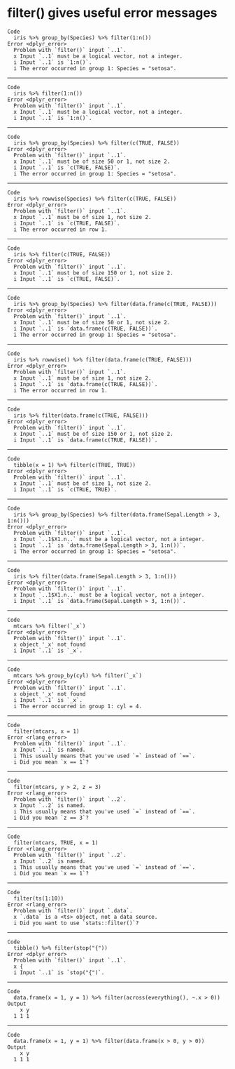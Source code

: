 # filter() gives useful error messages

    Code
      iris %>% group_by(Species) %>% filter(1:n())
    Error <dplyr_error>
      Problem with `filter()` input `..1`.
      x Input `..1` must be a logical vector, not a integer.
      i Input `..1` is `1:n()`.
      i The error occurred in group 1: Species = "setosa".

---

    Code
      iris %>% filter(1:n())
    Error <dplyr_error>
      Problem with `filter()` input `..1`.
      x Input `..1` must be a logical vector, not a integer.
      i Input `..1` is `1:n()`.

---

    Code
      iris %>% group_by(Species) %>% filter(c(TRUE, FALSE))
    Error <dplyr_error>
      Problem with `filter()` input `..1`.
      x Input `..1` must be of size 50 or 1, not size 2.
      i Input `..1` is `c(TRUE, FALSE)`.
      i The error occurred in group 1: Species = "setosa".

---

    Code
      iris %>% rowwise(Species) %>% filter(c(TRUE, FALSE))
    Error <dplyr_error>
      Problem with `filter()` input `..1`.
      x Input `..1` must be of size 1, not size 2.
      i Input `..1` is `c(TRUE, FALSE)`.
      i The error occurred in row 1.

---

    Code
      iris %>% filter(c(TRUE, FALSE))
    Error <dplyr_error>
      Problem with `filter()` input `..1`.
      x Input `..1` must be of size 150 or 1, not size 2.
      i Input `..1` is `c(TRUE, FALSE)`.

---

    Code
      iris %>% group_by(Species) %>% filter(data.frame(c(TRUE, FALSE)))
    Error <dplyr_error>
      Problem with `filter()` input `..1`.
      x Input `..1` must be of size 50 or 1, not size 2.
      i Input `..1` is `data.frame(c(TRUE, FALSE))`.
      i The error occurred in group 1: Species = "setosa".

---

    Code
      iris %>% rowwise() %>% filter(data.frame(c(TRUE, FALSE)))
    Error <dplyr_error>
      Problem with `filter()` input `..1`.
      x Input `..1` must be of size 1, not size 2.
      i Input `..1` is `data.frame(c(TRUE, FALSE))`.
      i The error occurred in row 1.

---

    Code
      iris %>% filter(data.frame(c(TRUE, FALSE)))
    Error <dplyr_error>
      Problem with `filter()` input `..1`.
      x Input `..1` must be of size 150 or 1, not size 2.
      i Input `..1` is `data.frame(c(TRUE, FALSE))`.

---

    Code
      tibble(x = 1) %>% filter(c(TRUE, TRUE))
    Error <dplyr_error>
      Problem with `filter()` input `..1`.
      x Input `..1` must be of size 1, not size 2.
      i Input `..1` is `c(TRUE, TRUE)`.

---

    Code
      iris %>% group_by(Species) %>% filter(data.frame(Sepal.Length > 3, 1:n()))
    Error <dplyr_error>
      Problem with `filter()` input `..1`.
      x Input `..1$X1.n..` must be a logical vector, not a integer.
      i Input `..1` is `data.frame(Sepal.Length > 3, 1:n())`.
      i The error occurred in group 1: Species = "setosa".

---

    Code
      iris %>% filter(data.frame(Sepal.Length > 3, 1:n()))
    Error <dplyr_error>
      Problem with `filter()` input `..1`.
      x Input `..1$X1.n..` must be a logical vector, not a integer.
      i Input `..1` is `data.frame(Sepal.Length > 3, 1:n())`.

---

    Code
      mtcars %>% filter(`_x`)
    Error <dplyr_error>
      Problem with `filter()` input `..1`.
      x object '_x' not found
      i Input `..1` is `_x`.

---

    Code
      mtcars %>% group_by(cyl) %>% filter(`_x`)
    Error <dplyr_error>
      Problem with `filter()` input `..1`.
      x object '_x' not found
      i Input `..1` is `_x`.
      i The error occurred in group 1: cyl = 4.

---

    Code
      filter(mtcars, x = 1)
    Error <rlang_error>
      Problem with `filter()` input `..1`.
      x Input `..1` is named.
      i This usually means that you've used `=` instead of `==`.
      i Did you mean `x == 1`?

---

    Code
      filter(mtcars, y > 2, z = 3)
    Error <rlang_error>
      Problem with `filter()` input `..2`.
      x Input `..2` is named.
      i This usually means that you've used `=` instead of `==`.
      i Did you mean `z == 3`?

---

    Code
      filter(mtcars, TRUE, x = 1)
    Error <rlang_error>
      Problem with `filter()` input `..2`.
      x Input `..2` is named.
      i This usually means that you've used `=` instead of `==`.
      i Did you mean `x == 1`?

---

    Code
      filter(ts(1:10))
    Error <rlang_error>
      Problem with `filter()` input `.data`.
      x `.data` is a <ts> object, not a data source.
      i Did you want to use `stats::filter()`?

---

    Code
      tibble() %>% filter(stop("{"))
    Error <dplyr_error>
      Problem with `filter()` input `..1`.
      x {
      i Input `..1` is `stop("{")`.

---

    Code
      data.frame(x = 1, y = 1) %>% filter(across(everything(), ~.x > 0))
    Output
        x y
      1 1 1

---

    Code
      data.frame(x = 1, y = 1) %>% filter(data.frame(x > 0, y > 0))
    Output
        x y
      1 1 1

